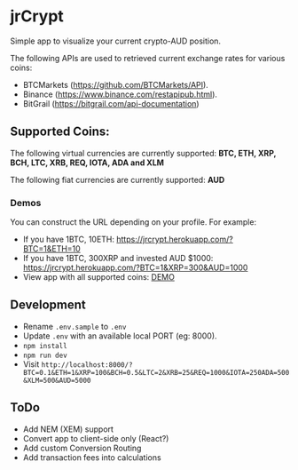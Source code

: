 # jrCrypt

Simple app to visualize your current crypto-AUD position.

The following APIs are used to retrieved current exchange rates for various coins:
* BTCMarkets (https://github.com/BTCMarkets/API).
* Binance (https://www.binance.com/restapipub.html).
* BitGrail (https://bitgrail.com/api-documentation)

## Supported Coins:
The following virtual currencies are currently supported: **BTC, ETH, XRP, BCH, LTC, XRB, REQ, IOTA, ADA and XLM**

The following fiat currencies are currently supported: **AUD**

### Demos
You can construct the URL depending on your profile. For example:
* If you have 1BTC, 10ETH: https://jrcrypt.herokuapp.com/?BTC=1&ETH=10
* If you have 1BTC, 300XRP and invested AUD $1000: https://jrcrypt.herokuapp.com/?BTC=1&XRP=300&AUD=1000
* View app with all supported coins: [DEMO](https://jrcrypt.herokuapp.com/?BTC=0.1&ETH=1&XRP=100&BCH=0.5&LTC=2&XRB=25&REQ=1000&IOTA=250ADA=500&XLM=500&AUD=10000)

## Development
* Rename `.env.sample` to `.env`
* Update `.env` with an available local PORT (eg: 8000).
* `npm install` 
* `npm run dev`
* Visit `http://localhost:8000/?BTC=0.1&ETH=1&XRP=100&BCH=0.5&LTC=2&XRB=25&REQ=1000&IOTA=250ADA=500&XLM=500&AUD=5000`

## ToDo
* Add NEM (XEM) support
* Convert app to client-side only (React?)
* Add custom Conversion Routing
* Add transaction fees into calculations
